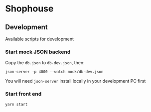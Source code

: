 # Shophouse

## Development

Available scripts for development

### Start mock JSON backend

Copy the `db.json` to `db-dev.json`, then:

```
json-server -p 4000 --watch mock/db-dev.json
```

You will need `json-server` install locally in your development PC first

### Start front end

```
yarn start
```
